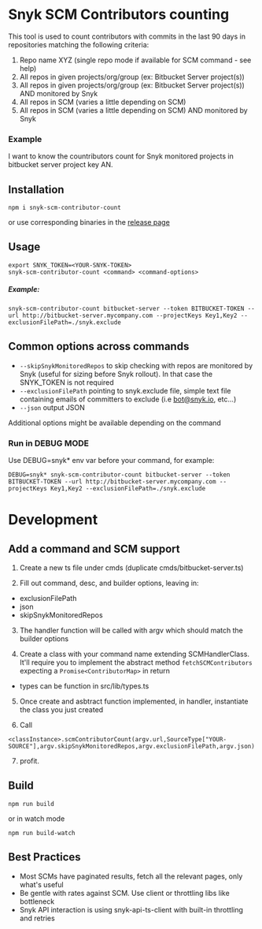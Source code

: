# Snyk SCM Contributors counting

This tool is used to count contributors with commits in the last 90 days in repositories matching the following criteria:
1. Repo name XYZ (single repo mode if available for SCM command - see help)
2. All repos in given projects/org/group (ex: Bitbucket Server project(s))
3. All repos in given projects/org/group (ex: Bitbucket Server project(s)) AND monitored by Snyk
4. All repos in SCM (varies a little depending on SCM)
5. All repos in SCM (varies a little depending on SCM) AND monitored by Snyk
 
### Example
I want to know the countributors count for Snyk monitored projects in bitbucket server project key AN.

## Installation
```
npm i snyk-scm-contributor-count
```
or use corresponding binaries in the [release page](https://github.com/snyk-tech-services/snyk-scm-contributors-count/releases)


## Usage
```
export SNYK_TOKEN=<YOUR-SNYK-TOKEN>
snyk-scm-contributor-count <command> <command-options>
```

##### Example: 
```
snyk-scm-contributor-count bitbucket-server --token BITBUCKET-TOKEN --url http://bitbucket-server.mycompany.com --projectKeys Key1,Key2 --exclusionFilePath=./snyk.exclude
```

## Common options across commands
- `--skipSnykMonitoredRepos` to skip checking with repos are monitored by Snyk (useful for sizing before Snyk rollout). In that case the SNYK_TOKEN is not required
- `--exclusionFilePath` pointing to snyk.exclude file, simple text file containing emails of committers to exclude (i.e bot@snyk.io, etc...)
- `--json` output JSON

Additional options might be available depending on the command

### Run in DEBUG MODE
Use DEBUG=snyk* env var before your command, for example:
```
DEBUG=snyk* snyk-scm-contributor-count bitbucket-server --token BITBUCKET-TOKEN --url http://bitbucket-server.mycompany.com --projectKeys Key1,Key2 --exclusionFilePath=./snyk.exclude
```



# Development


## Add a command and SCM support

1. Create a new ts file under cmds (duplicate cmds/bitbucket-server.ts)

2. Fill out command, desc, and builder options, leaving in:
- exclusionFilePath
- json
- skipSnykMonitoredRepos

3. The handler function will be called with argv which should match the builder options

4. Create a class with your command name extending SCMHandlerClass.
It'll require you to implement the abstract method `fetchSCMContributors` expecting a `Promise<ContributorMap>` in return
- types can be function in src/lib/types.ts

5. Once create and asbtract function implemented, in handler, instantiate the class you just created

6. Call 
```
<classInstance>.scmContributorCount(argv.url,SourceType["YOUR-SOURCE"],argv.skipSnykMonitoredRepos,argv.exclusionFilePath,argv.json)
```

7. profit.

## Build
```
npm run build
```
or in watch mode
```
npm run build-watch
```

## Best Practices
- Most SCMs have paginated results, fetch all the relevant pages, only what's useful
- Be gentle with rates against SCM. Use client or throttling libs like bottleneck
- Snyk API interaction is using snyk-api-ts-client with built-in throttling and retries